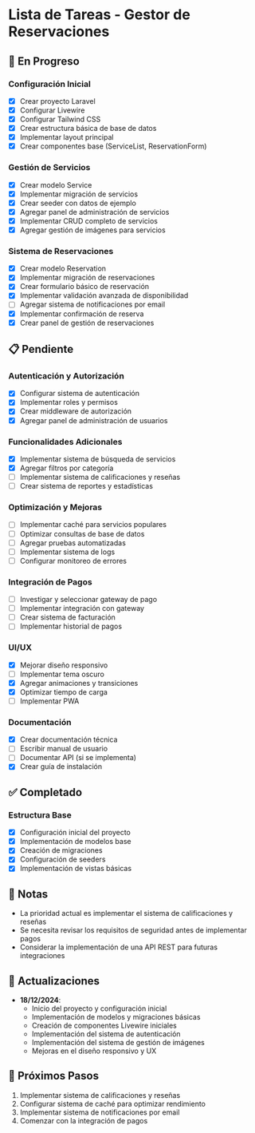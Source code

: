 # Lista de Tareas - Gestor de Reservaciones

## 🚀 En Progreso

### Configuración Inicial
- [x] Crear proyecto Laravel
- [x] Configurar Livewire
- [x] Configurar Tailwind CSS
- [x] Crear estructura básica de base de datos
- [x] Implementar layout principal
- [x] Crear componentes base (ServiceList, ReservationForm)

### Gestión de Servicios
- [x] Crear modelo Service
- [x] Implementar migración de servicios
- [x] Crear seeder con datos de ejemplo
- [x] Agregar panel de administración de servicios
- [x] Implementar CRUD completo de servicios
- [x] Agregar gestión de imágenes para servicios

### Sistema de Reservaciones
- [x] Crear modelo Reservation
- [x] Implementar migración de reservaciones
- [x] Crear formulario básico de reservación
- [x] Implementar validación avanzada de disponibilidad
- [ ] Agregar sistema de notificaciones por email
- [x] Implementar confirmación de reserva
- [x] Crear panel de gestión de reservaciones

## 📋 Pendiente

### Autenticación y Autorización
- [x] Configurar sistema de autenticación
- [x] Implementar roles y permisos
- [x] Crear middleware de autorización
- [x] Agregar panel de administración de usuarios

### Funcionalidades Adicionales
- [x] Implementar sistema de búsqueda de servicios
- [x] Agregar filtros por categoría
- [ ] Implementar sistema de calificaciones y reseñas
- [ ] Crear sistema de reportes y estadísticas

### Optimización y Mejoras
- [ ] Implementar caché para servicios populares
- [ ] Optimizar consultas de base de datos
- [ ] Agregar pruebas automatizadas
- [ ] Implementar sistema de logs
- [ ] Configurar monitoreo de errores

### Integración de Pagos
- [ ] Investigar y seleccionar gateway de pago
- [ ] Implementar integración con gateway
- [ ] Crear sistema de facturación
- [ ] Implementar historial de pagos

### UI/UX
- [x] Mejorar diseño responsivo
- [ ] Implementar tema oscuro
- [x] Agregar animaciones y transiciones
- [x] Optimizar tiempo de carga
- [ ] Implementar PWA

### Documentación
- [x] Crear documentación técnica
- [ ] Escribir manual de usuario
- [ ] Documentar API (si se implementa)
- [x] Crear guía de instalación

## ✅ Completado

### Estructura Base
- [x] Configuración inicial del proyecto
- [x] Implementación de modelos base
- [x] Creación de migraciones
- [x] Configuración de seeders
- [x] Implementación de vistas básicas

## 📝 Notas
- La prioridad actual es implementar el sistema de calificaciones y reseñas
- Se necesita revisar los requisitos de seguridad antes de implementar pagos
- Considerar la implementación de una API REST para futuras integraciones

## 🔄 Actualizaciones
- **18/12/2024**: 
  - Inicio del proyecto y configuración inicial
  - Implementación de modelos y migraciones básicas
  - Creación de componentes Livewire iniciales
  - Implementación del sistema de autenticación
  - Implementación del sistema de gestión de imágenes
  - Mejoras en el diseño responsivo y UX

## 🎯 Próximos Pasos
1. Implementar sistema de calificaciones y reseñas
2. Configurar sistema de caché para optimizar rendimiento
3. Implementar sistema de notificaciones por email
4. Comenzar con la integración de pagos

